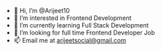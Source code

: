 - 👋 Hi, I’m @Arijeet10
- 👀 I’m interested in Frontend Development
- 🌱 I’m currently learning Full Stack Development
- 💞️ I’m looking for full time Frontend Developer Job
- 📫 Email me at arijeetsocial@gmail.com


<!---
Arijeet10/Arijeet10 is a ✨ special ✨ repository because its `README.md` (this file) appears on your GitHub profile.
You can click the Preview link to take a look at your changes.
--->
